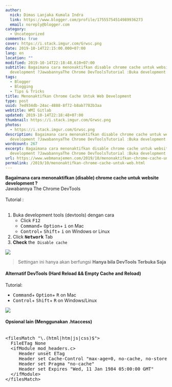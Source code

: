 ```yaml
---
author:
  nick: Dimas Lanjaka Kumala Indra
  link: https://www.blogger.com/profile/17555754514989936273
  email: noreply@blogger.com
category:
  - Uncategorized
comments: true
cover: https://i.stack.imgur.com/Grwsc.png
date: 2019-10-14T22:15:00.000+07:00
lang: en
location: ""
modified: 2019-10-14T22:18:48.610+07:00
subtitle: Bagaimana cara menonaktifkan disable chrome cache untuk website
  development ?JawabannyaThe Chrome DevToolsTutorial :Buka development
tags:
  - Blogger
  - Blogging
  - Tips & Tricks
title: Menonaktifkan Chrome Cache Untuk Web Development
type: post
uuid: 7ed934db-24ac-4888-8f72-b8ab7782b3aa
webtitle: WMI Gitlab
updated: 2019-10-14T22:18:48+07:00
thumbnail: https://i.stack.imgur.com/Grwsc.png
photos:
  - https://i.stack.imgur.com/Grwsc.png
description: Bagaimana cara menonaktifkan disable chrome cache untuk website
  development ?JawabannyaThe Chrome DevToolsTutorial :Buka development
wordcount: 267
excerpt: Bagaimana cara menonaktifkan disable chrome cache untuk website
  development ?JawabannyaThe Chrome DevToolsTutorial :Buka development
url: https://www.webmanajemen.com/2019/10/menonaktifkan-chrome-cache-untuk-web.html
permalink: /2019/10/menonaktifkan-chrome-cache-untuk-web.html
---
```


<div dir="ltr" trbidi="on"><b>Bagaimana cara menonaktifkan (disable) chrome cache untuk website development ?</b><br>Jawabannya&nbsp;<span>The Chrome DevTools</span><br><span><br></span><span>Tutorial :</span><br><br><ol><li><span>Buka development tools (devtools) dengan cara</span><ul><li>Click <kbd>F12</kbd></li><li>      <kbd>Command</kbd>+      <kbd>Option</kbd>+      <kbd>i</kbd> on Mac    </li><li>      <kbd>Control</kbd>+      <kbd>Shift</kbd>+      <kbd>i</kbd> on Windows or Linux    </li></ul></li><li>Click <kbd><b>Network</b></kbd> Tab</li><li><strong>Check</strong>&nbsp;the&nbsp;   <code>Disable cache</code> </li></ol><a href="https://i.stack.imgur.com/Grwsc.png" imageanchor="1" rel="noopener noreferer nofollow"><img border="0" data-original-height="137" data-original-width="800" src="https://i.stack.imgur.com/Grwsc.png"></a><br><blockquote>Settingan ini hanya akan berfungsi <b>Hanya bila DevTools Terbuka Saja</b></blockquote><h4>Alternatif DevTools (Hard Reload &amp;&amp; Empty Cache and Reload)</h4>Tutorial: <br><ul><li>    <kbd>Command</kbd>+     <kbd>Option</kbd>+     <kbd>R</kbd> on Mac   </li><li>    <kbd>Control</kbd>+     <kbd>Shift</kbd>+     <kbd>R</kbd> on Windows/Linux </li></ul><a href="https://i.stack.imgur.com/QAtRy.jpg" imageanchor="1" rel="noopener noreferer nofollow"><img border="0" data-original-height="109" data-original-width="360" src="https://i.stack.imgur.com/QAtRy.jpg"></a> <h4>Opsional lain (Menggunakan .htaccess)</h4><pre><br>&lt;filesMatch "\.(html|htm|js|css)$"&gt;<br>  FileETag None<br>  &lt;ifModule mod_headers.c&gt;<br>     Header unset ETag<br>     Header set Cache-Control "max-age=0, no-cache, no-store, must-revalidate"<br>     Header set Pragma "no-cache"<br>     Header set Expires "Wed, 11 Jan 1984 05:00:00 GMT"<br>  &lt;/ifModule&gt;<br>&lt;/filesMatch&gt;<br></pre></div>
